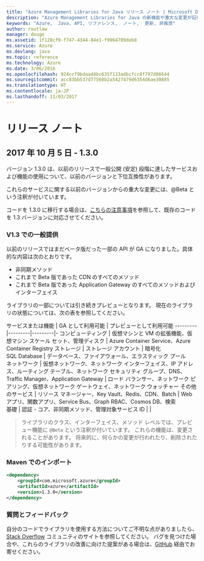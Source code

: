 ```yaml
---
title: "Azure Management Libraries for Java リリース ノート | Microsoft Docs"
description: "Azure Management Libraries for Java の新機能や重大な変更が記載されています。"
keywords: "Azure,  Java, API, リファレンス,  ノート,  更新, 非推奨"
author: routlaw
manager: douge
ms.assetid: 1f128cf9-f747-4344-84e1-f9964709deb8
ms.service: Azure
ms.devlang: java
ms.topic: reference
ms.technology: Azure
ms.date: 3/06/2016
ms.openlocfilehash: 924ccf9bdaad4bc635f133adbcfcc8f797d06644
ms.sourcegitcommit: acc83bb537d77568b2a5427479d6354d6ae30885
ms.translationtype: HT
ms.contentlocale: ja-JP
ms.lasthandoff: 11/03/2017
---
```

# <a name="release-notes"></a>リリース ノート 

## <a name="october-5-2017---130"></a>2017 年 10 月 5 日 - 1.3.0 

バージョン 1.3.0 は、以前のリリースで一般公開 (安定) 段階に達したサービスおよび機能の使用について、以前のバージョンと下位互換性があります。

これらのサービスに関する以前のバージョンからの重大な変更には、@Beta という注釈が付いています。

コードを 1.3.0 に移行する場合は、[こちらの注意事項](https://github.com/Azure/azure-sdk-for-java/blob/master/notes/prepare-for-1.3.0.md)を参照して、既存のコードを 1.3 バージョンに対応させてください。

### <a name="generally-availabile-in-v13"></a>V1.3 での一般提供

以前のリリースではまだベータ版だった一部の API が GA になりました。具体的な内容は次のとおりです。

- 非同期メソッド
- これまで Beta 版であった CDN のすべてのメソッド
- これまで Beta 版であった Application Gateway のすべてのメソッドおよびインターフェイス

 ライブラリの一部については引き続きプレビューとなります。 現在のライブラリの状態については、次の表を参照してください。

サービスまたは機能 | GA として利用可能 | プレビューとして利用可能 
---------|---------|---------|-
コンピューティング  | 仮想マシンと VM の拡張機能、仮想マシン スケール セット、管理ディスク   | Azure Container Service、Azure Container Registry 
ストレージ   |  ストレージ アカウント       |    暗号化     
SQL Database  | データベース、ファイアウォール、エラスティック プール              
ネットワーク    |  仮想ネットワーク、ネットワーク インターフェイス、IP アドレス、ルーティング テーブル、ネットワーク セキュリティ グループ、DNS、Traffic Manager、Application Gateway  |    ロード バランサー、ネットワーク ピアリング、仮想ネットワーク ゲートウェイ、ネットワーク ウォッチャー 
その他のサービス    |  リソース マネージャー、Key Vault、Redis、CDN、Batch       |  Web アプリ、関数アプリ、Service Bus、Graph RBAC、Cosmos DB、検索  
基礎     |   認証 - コア、非同期メソッド、管理対象サービス ID      |      |

> ライブラリのクラス、インターフェイス、メソッド レベルでは、プレビュー機能に `@Beta` という注釈が付いています。 これらの機能は、変更されることがあります。 将来的に、何らかの変更が行われたり、削除されたりする可能性があります。

### <a name="import-with-maven"></a>Maven でのインポート

```XML
<dependency>
    <groupId>com.microsoft.azure</groupId>
    <artifactId>azure</artifactId>
    <version>1.3.0</version>
</dependency>
```

### <a name="get-help-and-give-feedback"></a>質問とフィードバック

自分のコードでライブラリを使用する方法についてご不明な点がありましたら、[Stack Overflow](http://stackoverflow.com/questions/tagged/azure-java-sdk) コミュニティのサイトを参照してください。 バグを見つけた場合や、これらのライブラリの改善に向けた提案がある場合は、[GitHub](https://github.com/Azure/azure-sdk-for-java/issues) 経由でお寄せください。


